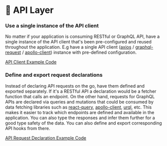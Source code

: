 # 📡 API Layer

### Use a single instance of the API client

No matter if your application is consuming RESTful or GraphQL API, have a single instance of the API client that's been pre-configured and reused throughout the application. E.g have a single API client ([axios](https://github.com/axios/axios) / [graphql-request](https://github.com/prisma-labs/graphql-request) / [apollo-client](https://www.apollographql.com/docs/react/)) instance with pre-defined configuration.

[API Client Example Code](../src/lib/axios.ts)

### Define and export request declarations

Instead of declaring API requests on the go, have them defined and exported separately. If it's a RESTful API a declaration would be a fetcher function that calls an endpoint. On the other hand, requests for GraphQL APIs are declared via queries and mutations that could be consumed by data fetching libraries such as [react-query](https://react-query.tanstack.com/), [apollo-client](https://www.apollographql.com/docs/react/), [urql](https://formidable.com/open-source/urql/), etc. This makes it easier to track which endpoints are defined and available in the application. You can also type the responses and infer them further for a good type safety of the data. You can also define and export corresponding API hooks from there.

[API Request Declaration Example Code](../src/features/discussions/api/getDiscussions.ts)
